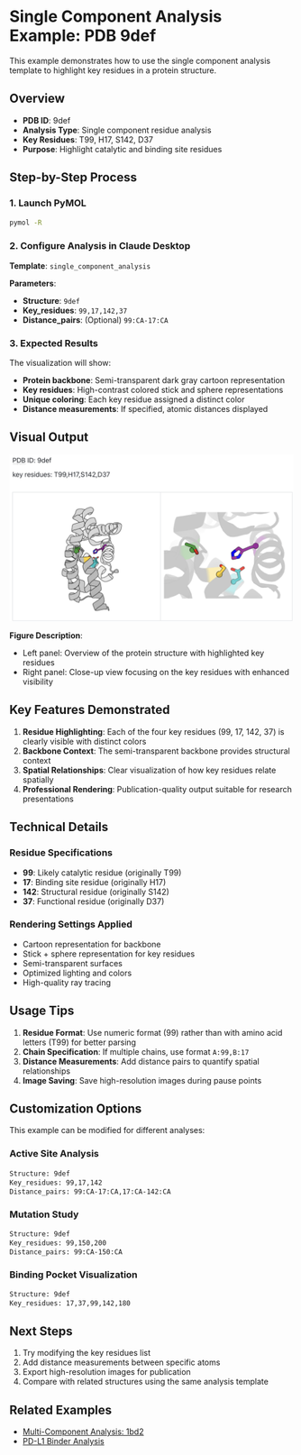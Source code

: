 # Single Component Analysis Example: PDB 9def

This example demonstrates how to use the single component analysis template to highlight key residues in a protein structure.

## Overview

- **PDB ID**: 9def
- **Analysis Type**: Single component residue analysis
- **Key Residues**: T99, H17, S142, D37
- **Purpose**: Highlight catalytic and binding site residues

## Step-by-Step Process

### 1. Launch PyMOL
```bash
pymol -R
```

### 2. Configure Analysis in Claude Desktop

**Template**: `single_component_analysis`

**Parameters**:
- **Structure**: `9def`
- **Key_residues**: `99,17,142,37`
- **Distance_pairs**: (Optional) `99:CA-17:CA`

### 3. Expected Results

The visualization will show:
- **Protein backbone**: Semi-transparent dark gray cartoon representation
- **Key residues**: High-contrast colored stick and sphere representations
- **Unique coloring**: Each key residue assigned a distinct color
- **Distance measurements**: If specified, atomic distances displayed

## Visual Output

![9def Single Component Analysis](images/fig1_9def.png)

**Figure Description**: 
- Left panel: Overview of the protein structure with highlighted key residues
- Right panel: Close-up view focusing on the key residues with enhanced visibility

## Key Features Demonstrated

1. **Residue Highlighting**: Each of the four key residues (99, 17, 142, 37) is clearly visible with distinct colors
2. **Backbone Context**: The semi-transparent backbone provides structural context
3. **Spatial Relationships**: Clear visualization of how key residues relate spatially
4. **Professional Rendering**: Publication-quality output suitable for research presentations

## Technical Details

### Residue Specifications
- **99**: Likely catalytic residue (originally T99)
- **17**: Binding site residue (originally H17)  
- **142**: Structural residue (originally S142)
- **37**: Functional residue (originally D37)

### Rendering Settings Applied
- Cartoon representation for backbone
- Stick + sphere representation for key residues
- Semi-transparent surfaces
- Optimized lighting and colors
- High-quality ray tracing

## Usage Tips

1. **Residue Format**: Use numeric format (99) rather than with amino acid letters (T99) for better parsing
2. **Chain Specification**: If multiple chains, use format `A:99,B:17`
3. **Distance Measurements**: Add distance pairs to quantify spatial relationships
4. **Image Saving**: Save high-resolution images during pause points

## Customization Options

This example can be modified for different analyses:

### Active Site Analysis
```
Structure: 9def
Key_residues: 99,17,142
Distance_pairs: 99:CA-17:CA,17:CA-142:CA
```

### Mutation Study
```
Structure: 9def
Key_residues: 99,150,200
Distance_pairs: 99:CA-150:CA
```

### Binding Pocket Visualization
```
Structure: 9def
Key_residues: 17,37,99,142,180
```

## Next Steps

1. Try modifying the key residues list
2. Add distance measurements between specific atoms
3. Export high-resolution images for publication
4. Compare with related structures using the same analysis template

## Related Examples

- [Multi-Component Analysis: 1bd2](../multi_component/1bd2_example.md)
- [PD-L1 Binder Analysis](../multi_component/pdl1_binder_example.md)
